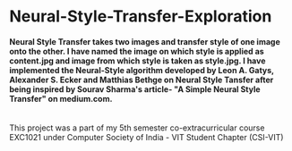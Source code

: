 # Neural-Style-Transfer-Exploration
#### Neural Style Transfer takes two images and transfer style of one image onto the other. I have named the image on which style is applied as content.jpg and image from which style is taken as style.jpg. I have implemented the Neural-Style algorithm developed by Leon A. Gatys, Alexander S. Ecker and Matthias Bethge on Neural Style Tansfer after being inspired by Sourav Sharma's article- "A Simple Neural Style Transfer" on medium.com.
<br/>
This project was a part of my 5th semester co-extracurricular course EXC1021 under Computer Society of India - VIT Student Chapter (CSI-VIT)

